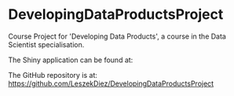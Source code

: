 # DevelopingDataProductsProject

Course Project for 'Developing Data Products',
a course in the Data Scientist specialisation.

The Shiny application can be found at:


The GitHub repository is at:
https://github.com/LeszekDiez/DevelopingDataProductsProject